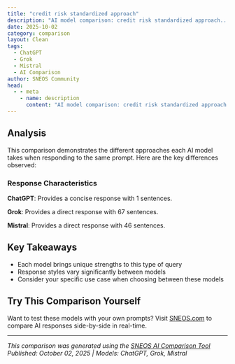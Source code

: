 ```yaml
---
title: "credit risk standardized approach"
description: "AI model comparison: credit risk standardized approach..."
date: 2025-10-02
category: comparison
layout: Clean
tags:
  - ChatGPT
  - Grok
  - Mistral
  - AI Comparison
author: SNEOS Community
head:
  - - meta
    - name: description
      content: "AI model comparison: credit risk standardized approach..."
---
```


<ChatComparison
  title="credit risk standardized approach"
  prompt="credit risk standardized approach"
  :responses='{"ChatGPT": "The Credit Risk Standardized Approach (SA) is one of the methods prescribed under the Basel framework, specifically under Basel III, for calculating the capital requirements for credit risk exposure. The Standardized Approach offers a simpler way for banks to assess their credit risk and calculate the minimum capital they need to hold against that risk.\n\nHere are the key features of the Credit Risk Standardized Approach:\n\n### 1. **Risk Weights**: \n - Under the Standardized Approach, different types of exposures are assigned different risk weights based on their credit quality. For example:\n - Sovereign exposures typically have lower risk weights (e.g., 0% for exposures to governments with a strong credit rating).\n - Corporate exposures may have higher risk weights (e.g., ranging from 20% to 150% depending on the creditworthiness of the borrower).\n - Retail exposures generally have a risk weight of 75%.\n - Residential mortgages have a risk weight of 50%, but this can vary based on factors like loan-to-value ratios.\n\n### 2. **External Credit Ratings**:\n - Banks can use external credit ratings from recognized credit rating agencies (such as Moody&#x27;s, S&P, or Fitch) to determine the appropriate risk weight for certain exposures. If a borrower is rated by an external agency, the bank can apply the risk weight designated for that rating.\n\n### 3. **Hierarchy of Risk Weights**:\n - The Standardized Approach typically includes a hierarchy for determining the risk weights. For example, if there is no external rating available, banks might have to rely on internal assessments or apply specific risk weights set by the regulatory framework.\n\n### 4. **Calculation of Risk-Weighted Assets (RWA)**:\n - To calculate the total risk-weighted assets for credit risk, a bank will multiply the value of each exposure by its corresponding risk weight. The formula can be summarized as:\n \\[\n RWA = \\sum (Exposure \\times Risk\\ Weight)\n \\]\n\n### 5. **Minimum Capital Requirements**:\n - Once the RWA is calculated, the bank&#x27;s minimum capital requirement for credit risk is determined by applying the capital ratio (e.g., 8% for total capital ratio). This means that banks must hold a certain percentage of their RWA as regulatory capital.\n\n### 6. **Simplified for Smaller Institutions**:\n - The Standardized Approach is often seen as more suitable for smaller banks and financial institutions that may not have the resources to employ more advanced methodologies, such as the Internal Ratings-Based (IRB) approach.\n\n### 7. **Regulatory Oversight**:\n - The Standardized Approach is subject to local regulators&#x27; guidelines in accordance with international standards, ensuring that banks maintain adequate capital buffers to absorb potential losses from credit risks.\n\nThe Standardized Approach serves as a crucial framework within the larger context of risk management in banking, aiming to enhance the stability of the financial system by ensuring banks hold sufficient capital against their credit risks.", "Grok": "The **Credit Risk Standardized Approach** is a methodology used by banks to calculate the capital requirements for credit risk under the Basel framework, specifically Basel II and Basel III. It is one of the approaches under the Basel Accords for assessing the risk of credit losses due to borrower default. This approach is generally applied by banks that do not have the sophisticated systems or approval to use more advanced approaches like the Internal Ratings-Based (IRB) approach.\n\nBelow is an overview of the Credit Risk Standardized Approach:\n\n### 1. **Purpose**\nThe Standardized Approach aims to assign risk weights to different categories of assets based on their credit risk. These risk weights are used to determine the amount of capital a bank must hold to cover potential losses from credit defaults.\n\n### 2. **Scope**\nIt applies to a wide range of exposures, including:\n- Claims on sovereigns (governments)\n- Claims on public sector entities (PSEs)\n- Claims on multilateral development banks\n- Claims on banks and securities firms\n- Claims on corporates\n- Retail exposures\n- Residential and commercial real estate loans\n- Past due exposures\n- Other assets\n\n### 3. **Key Features**\n- **Risk Weights**: Exposures are assigned predefined risk weights based on the type of counterparty and their external credit ratings (if available). The risk weights are set by the Basel Committee on Banking Supervision and implemented by national regulators.\n- **External Credit Ratings**: For many exposures, risk weights are determined based on ratings provided by recognized external credit assessment institutions (ECAIs), such as Standard \u0026 Poor\u2019s, Moody\u2019s, or Fitch.\n- **Simplicity**: Compared to the IRB approach, it is less complex and does not require internal models for risk assessment, making it suitable for smaller or less sophisticated banks.\n- **Credit Risk Mitigation (CRM)**: Techniques such as collateral, guarantees, or credit derivatives can be used to reduce the risk-weighted assets (RWA) under certain conditions.\n\n### 4. **Risk Weight Categories (Basel II/III)**\nThe risk weights are assigned based on the creditworthiness of the counterparty. Below are some common risk weights as an example (these may vary based on local regulations or Basel revisions):\n- **Sovereigns**: Risk weights range from 0% (for highly rated sovereigns, e.g., AAA to AA-) to 150% (for below investment grade).\n- **Banks**: Risk weights depend on the bank\u0027s rating, ranging from 20% (AAA to AA-) to 150% (below investment grade).\n- **Corporates**: Risk weights range from 20% to 150%, based on external credit ratings.\n- **Retail**: Typically assigned a risk weight of 75% (e.g., personal loans or credit card receivables).\n- **Residential Real Estate**: Often assigned a lower risk weight (e.g., 35%) if specific criteria are met.\n- **Commercial Real Estate**: Higher risk weights (e.g., 50% or more).\n- **Past Due Exposures**: Higher risk weights (e.g., 150%) if loans are past due for more than 90 days.\n\n### 5. **Calculation of Risk-Weighted Assets (RWA)**\nThe RWA for credit risk under the Standardized Approach is calculated as:\n**RWA = Exposure Amount \u00D7 Risk Weight**\n\n- **Exposure Amount**: The carrying value of the asset or off-balance-sheet exposure (adjusted by credit conversion factors for off-balance-sheet items).\n- **Risk Weight**: The percentage assigned to the exposure based on counterparty risk.\n\n### 6. **Credit Risk Mitigation (CRM)**\nBanks can reduce their RWA by applying CRM techniques. Common methods include:\n- **Collateral**: Risk weights are adjusted based on the type and quality of collateral (e.g., cash, government securities).\n- **Guarantees**: A portion of the exposure can be assigned the risk weight of the guarantor if the guarantor has a better credit rating.\n- **Netting**: Offsetting exposures with eligible financial instruments.\n- **Credit Derivatives**: Using credit default swaps or similar instruments to transfer risk.\n\n### 7. **Capital Requirement**\nOnce the RWA is calculated, the minimum capital requirement is determined by multiplying the RWA by the bank\u0027s required capital adequacy ratio (e.g., 8% under Basel III for Tier 1 \u002B Tier 2 capital):\n**Capital Requirement = RWA \u00D7 8%**\n\n### 8. **Advantages of the Standardized Approach**\n- Simplicity and transparency, as it relies on standardized risk weights.\n- Suitable for smaller banks without advanced risk management systems.\n- Less data-intensive compared to the IRB approach.\n- Harmonized across jurisdictions, ensuring consistency.\n\n### 9. **Limitations**\n- **Lack of Risk Sensitivity**: Risk weights are not tailored to the specific risk profile of individual exposures, as they are based on broad categories or external ratings.\n- **Dependence on External Ratings**: For rated exposures, reliance on external credit ratings can introduce inconsistencies or biases.\n- **Limited Incentives for Risk Management**: Unlike the IRB approach, it does not encourage banks to develop sophisticated internal risk assessment models.\n\n### 10. **Basel III Enhancements**\nBasel III introduced reforms to the Standardized Approach (finalized in the Basel III reforms of December 2017, also called \u0022Basel IV\u0022 by some) to address some limitations:\n- **Reduced Reliance on External Ratings**: For exposures to banks and corporates, alternative risk-weighting methodologies (e.g., based on financial metrics like leverage or revenue) were introduced for jurisdictions that opt out of using external ratings.\n- **Granularity**: More categories and risk weights for exposures like real estate and retail to better reflect risk.\n- **Constraints on Risk Weights**: Introduction of floors and caps to ensure risk weights are neither too low nor too high.\n\n### 11. **Implementation**\nThe Standardized Approach is implemented by national regulators, who may adapt the framework to local conditions. Banks must comply with the rules set by their local supervisory authorities, which are aligned with the Basel guidelines.\n\n### Conclusion\nThe Credit Risk Standardized Approach provides a straightforward and universally applicable method for calculating credit risk capital requirements. While it lacks the risk sensitivity of the IRB approach, it serves as a robust starting point for many banks and ensures a minimum level of capital adequacy. With Basel III reforms, the approach has been refined to balance simplicity with improved risk capture.", "Mistral": "The Credit Risk Standardized Approach (CRSA) is a methodology used by banks to calculate the minimum capital requirements for credit risk under the Basel III framework. This approach is designed to ensure that banks hold sufficient capital to cover potential losses from credit risk, which is the risk that a borrower will default on a loan.\n\n### Key Features of the Credit Risk Standardized Approach:\n\n1. **Risk Weights**:\n - The CRSA assigns risk weights to different types of assets based on their perceived credit risk. These risk weights are used to calculate the risk-weighted assets (RWAs), which in turn determine the capital requirements.\n - Risk weights are typically higher for riskier assets and lower for safer assets.\n\n2. **Credit Risk Mitigation**:\n - The approach allows for the recognition of credit risk mitigation techniques, such as collateral, guarantees, and credit derivatives, which can reduce the risk weights of the underlying exposures.\n\n3. **Exposure at Default (EAD)**:\n - The EAD is the amount of the exposure that would be outstanding at the time of default. For different types of exposures, such as loans, derivatives, and securities financing transactions, the EAD is calculated using specific methods.\n\n4. **Loss Given Default (LGD)**:\n - The LGD is the proportion of the EAD that is expected to be lost if the borrower defaults. The CRSA provides standardized LGD values for different types of exposures.\n\n5. **Probability of Default (PD)**:\n - The PD is the likelihood that a borrower will default within a given time period. The CRSA uses standardized PD values based on the credit rating of the borrower.\n\n6. **Capital Requirements**:\n - The capital requirement is calculated by multiplying the EAD by the risk weight and then by the capital requirement ratio (typically 8% under Basel III).\n\n### Steps in the Credit Risk Standardized Approach:\n\n1. **Identify Exposures**:\n - Determine the types of exposures (e.g., loans, derivatives, securities) and their amounts.\n\n2. **Assign Risk Weights**:\n - Assign risk weights to each exposure based on the type of asset and the credit rating of the borrower.\n\n3. **Calculate EAD**:\n - Determine the EAD for each exposure using the appropriate method.\n\n4. **Apply Credit Risk Mitigation**:\n - Adjust the risk weights based on any credit risk mitigation techniques in place.\n\n5. **Calculate RWAs**:\n - Multiply the EAD by the adjusted risk weights to calculate the RWAs.\n\n6. **Determine Capital Requirements**:\n - Multiply the RWAs by the capital requirement ratio to determine the minimum capital requirement.\n\n### Example Calculation:\n\nSuppose a bank has a loan of $1,000,000 to a corporate borrower with a credit rating that corresponds to a risk weight of 100%. The capital requirement ratio is 8%.\n\n1. **EAD**: $1,000,000\n2. **Risk Weight**: 100%\n3. **RWA**: $1,000,000 * 100% = $1,000,000\n4. **Capital Requirement**: $1,000,000 * 8% = $80,000\n\nThe bank would need to hold at least $80,000 in capital to cover the credit risk associated with this loan.\n\n### Advantages of the CRSA:\n\n- **Simplicity**: The approach is straightforward and easy to implement.\n- **Consistency**: It provides a consistent framework for calculating capital requirements across different types of exposures.\n- **Risk Sensitivity**: It allows for the recognition of credit risk mitigation techniques, making it more risk-sensitive.\n\n### Limitations of the CRSA:\n\n- **Less Precise**: The standardized approach may not capture the specific risk characteristics of individual exposures as accurately as more advanced approaches.\n- **Conservative**: The approach tends to be more conservative, which can lead to higher capital requirements compared to more sophisticated models.\n\nOverall, the Credit Risk Standardized Approach is a foundational method for banks to ensure they have adequate capital to cover potential credit losses, promoting financial stability and resilience."}' 
  published-date="13:20"
/>

## Analysis

This comparison demonstrates the different approaches each AI model takes when responding to the same prompt. Here are the key differences observed:

### Response Characteristics

**ChatGPT**: Provides a concise response with 1 sentences. 

**Grok**: Provides a direct response with 67 sentences. 

**Mistral**: Provides a direct response with 46 sentences. 

## Key Takeaways

- Each model brings unique strengths to this type of query
- Response styles vary significantly between models
- Consider your specific use case when choosing between these models

## Try This Comparison Yourself

Want to test these models with your own prompts? Visit [SNEOS.com](https://sneos.com) to compare AI responses side-by-side in real-time.

---

*This comparison was generated using the [SNEOS AI Comparison Tool](https://sneos.com)*
*Published: October 02, 2025 | Models: ChatGPT, Grok, Mistral*
